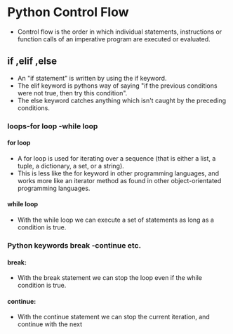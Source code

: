 # Python Control Flow
- Control flow is the order in which individual statements, instructions or function calls of an imperative program are executed or evaluated.
## if ,elif ,else
 - An "if statement" is written by using the if keyword.
 - The elif keyword is pythons way of saying "if the previous conditions were not true, then try this condition".
 - The else keyword catches anything which isn't caught by the preceding conditions.
### loops-for loop -while loop
#### for loop
 - A for loop is used for iterating over a sequence (that is either a list, a tuple, a dictionary, a set, or a string).
 - This is less like the for keyword in other programming languages, and works more like an iterator method as found in other object-orientated programming languages.
#### while loop
- With the while loop we can execute a set of statements as long as a condition is true.
### Python keywords break -continue etc.
#### break:
- With the break statement we can stop the loop even if the while condition is true.
#### continue:
- With the continue statement we can stop the current iteration, and continue with the next
